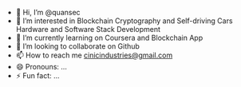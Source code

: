 - 👋 Hi, I’m @quansec
- 👀 I’m interested in Blockchain Cryptography and Self-driving Cars Hardware and Software Stack Development 
- 🌱 I’m currently learning on Coursera and Blockchain App
- 💞️ I’m looking to collaborate on Github
- 📫 How to reach me cinicindustries@gmail.com 
- 😄 Pronouns: ...
- ⚡ Fun fact: ...

<!---
quansec/quansec is a ✨ special ✨ repository because its `README.md` (this file) appears on your GitHub profile.
You can click the Preview link to take a look at your changes.
--->
